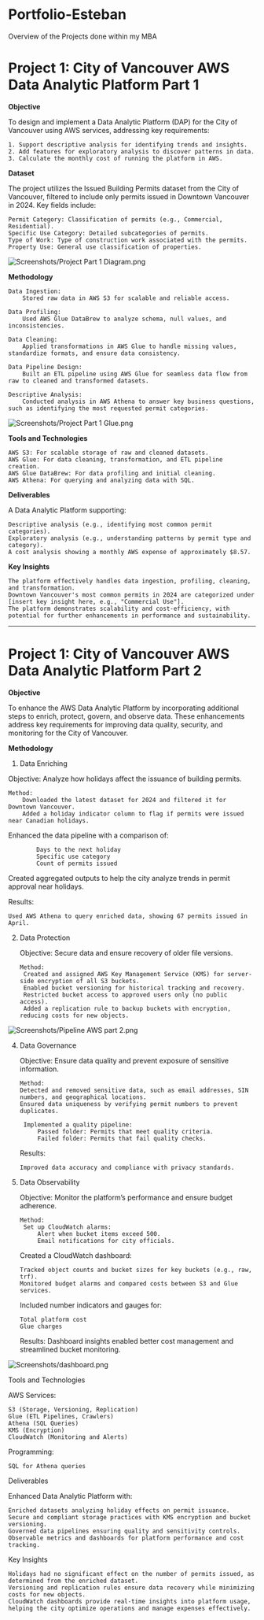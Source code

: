 # Portfolio-Esteban
Overview of the Projects done within my MBA 

# Project 1: City of Vancouver AWS Data Analytic Platform Part 1

**Objective**

To design and implement a Data Analytic Platform (DAP) for the City of Vancouver using AWS services, addressing key requirements:

    1. Support descriptive analysis for identifying trends and insights.
    2. Add features for exploratory analysis to discover patterns in data.
    3. Calculate the monthly cost of running the platform in AWS.

**Dataset**

The project utilizes the Issued Building Permits dataset from the City of Vancouver, filtered to include only permits issued in Downtown Vancouver in 2024. Key fields include:

    Permit Category: Classification of permits (e.g., Commercial, Residential).
    Specific Use Category: Detailed subcategories of permits.
    Type of Work: Type of construction work associated with the permits.
    Property Use: General use classification of properties.

![Screenshots/Project Part 1 Diagram.png](https://github.com/jrz0497/Portfolio-Esteban/blob/772fcc995fdacc7e0fead93de365a468d873dce0/Screenshots/Project%20Part%201%20Diagram.png)

**Methodology**

    Data Ingestion:
        Stored raw data in AWS S3 for scalable and reliable access.

    Data Profiling:
        Used AWS Glue DataBrew to analyze schema, null values, and inconsistencies.

    Data Cleaning:
        Applied transformations in AWS Glue to handle missing values, standardize formats, and ensure data consistency.

    Data Pipeline Design:
        Built an ETL pipeline using AWS Glue for seamless data flow from raw to cleaned and transformed datasets.

    Descriptive Analysis:
        Conducted analysis in AWS Athena to answer key business questions, such as identifying the most requested permit categories.

![Screenshots/Project Part 1 Glue.png](https://github.com/jrz0497/Portfolio-Esteban/blob/e5568bb1ff7f9ecb98880c0b033ff2d297a8ab43/Screenshots/Project%20Part%201%20Glue.png)

**Tools and Technologies**

    AWS S3: For scalable storage of raw and cleaned datasets.
    AWS Glue: For data cleaning, transformation, and ETL pipeline creation.
    AWS Glue DataBrew: For data profiling and initial cleaning.
    AWS Athena: For querying and analyzing data with SQL.

**Deliverables**

A Data Analytic Platform supporting:

    Descriptive analysis (e.g., identifying most common permit categories).
    Exploratory analysis (e.g., understanding patterns by permit type and category).
    A cost analysis showing a monthly AWS expense of approximately $8.57.

**Key Insights**

    The platform effectively handles data ingestion, profiling, cleaning, and transformation.
    Downtown Vancouver's most common permits in 2024 are categorized under [insert key insight here, e.g., "Commercial Use"].
    The platform demonstrates scalability and cost-efficiency, with potential for further enhancements in performance and sustainability.
---

# Project 1: City of Vancouver AWS Data Analytic Platform Part 2

**Objective**

To enhance the AWS Data Analytic Platform by incorporating additional steps to enrich, protect, govern, and observe data. These enhancements address key requirements for improving data quality, security, and monitoring for the City of Vancouver.

**Methodology**

1. Data Enriching

Objective: Analyze how holidays affect the issuance of building permits.
   
    Method:
        Downloaded the latest dataset for 2024 and filtered it for Downtown Vancouver.
        Added a holiday indicator column to flag if permits were issued near Canadian holidays.

Enhanced the data pipeline with a comparison of:

            Days to the next holiday
            Specific use category
            Count of permits issued
        
Created aggregated outputs to help the city analyze trends in permit approval near holidays.

Results:

    Used AWS Athena to query enriched data, showing 67 permits issued in April.

2. Data Protection

    Objective: Secure data and ensure recovery of older file versions.

       Method:
        Created and assigned AWS Key Management Service (KMS) for server-side encryption of all S3 buckets.
        Enabled bucket versioning for historical tracking and recovery.
        Restricted bucket access to approved users only (no public access).
        Added a replication rule to backup buckets with encryption, reducing costs for new objects.
![Screenshots/Pipeline AWS part 2.png](https://github.com/jrz0497/Portfolio-Esteban/blob/dd1be324e2487e8051b44c4fe0775055a8984b6f/Screenshots/Pipeline%20AWS%20part%202.png)

4. Data Governance

    Objective: Ensure data quality and prevent exposure of sensitive information.
   
       Method:
       Detected and removed sensitive data, such as email addresses, SIN numbers, and geographical locations.
       Ensured data uniqueness by verifying permit numbers to prevent duplicates.
   
        Implemented a quality pipeline:
            Passed folder: Permits that meet quality criteria.
            Failed folder: Permits that fail quality checks.
   
    Results:

       Improved data accuracy and compliance with privacy standards.

5. Data Observability

    Objective: Monitor the platform’s performance and ensure budget adherence.

       Method:
        Set up CloudWatch alarms:
            Alert when bucket items exceed 500.
            Email notifications for city officials.
   
   Created a CloudWatch dashboard:

       Tracked object counts and bucket sizes for key buckets (e.g., raw, trf).
       Monitored budget alarms and compared costs between S3 and Glue services.

   Included number indicators and gauges for:

       Total platform cost
       Glue charges
   
   Results:
   Dashboard insights enabled better cost management and streamlined bucket monitoring.

![Screenshots/dashboard.png](https://github.com/jrz0497/Portfolio-Esteban/blob/9cda9d9dfd30257b380d9797cd914cbb0c5d7ed7/Screenshots/dashboard.png)

Tools and Technologies

AWS Services:

    S3 (Storage, Versioning, Replication)
    Glue (ETL Pipelines, Crawlers)
    Athena (SQL Queries)
    KMS (Encryption)
    CloudWatch (Monitoring and Alerts)

Programming:

    SQL for Athena queries

Deliverables

Enhanced Data Analytic Platform with:

    Enriched datasets analyzing holiday effects on permit issuance.
    Secure and compliant storage practices with KMS encryption and bucket versioning.
    Governed data pipelines ensuring quality and sensitivity controls.
    Observable metrics and dashboards for platform performance and cost tracking.

Key Insights

    Holidays had no significant effect on the number of permits issued, as determined from the enriched dataset.
    Versioning and replication rules ensure data recovery while minimizing costs for new objects.
    CloudWatch dashboards provide real-time insights into platform usage, helping the city optimize operations and manage expenses effectively.
